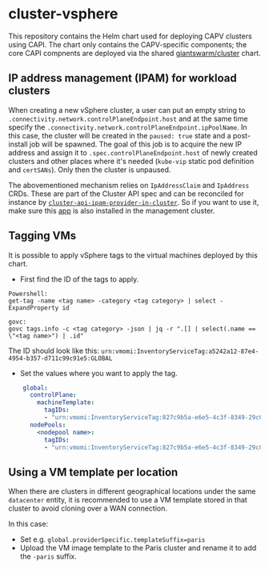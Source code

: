 # cluster-vsphere

This repository contains the Helm chart used for deploying CAPV clusters using CAPI. The chart only contains the CAPV-specific components; the core CAPI compnents are deployed via the shared [giantswarm/cluster](https://github.com/giantswarm/cluster) chart.

## IP address management (IPAM) for workload clusters

When creating a new vSphere cluster, a user can put an empty string to `.connectivity.network.controlPlaneEndpoint.host` and at the same time specify the `.connectivity.network.controlPlaneEndpoint.ipPoolName`. In this case, the cluster will be created in the `paused: true` state and a post-install job will be spawned.
The goal of this job is to acquire the new IP address and assign it to `.spec.controlPlaneEndpoint.host` of newly created clusters and other places where it's needed (`kube-vip` static pod definition and `certSANs`). Only then the cluster is unpaused.

The abovementioned mechanism relies on `IpAddressClaim` and `IpAddress` CRDs. These are part of the Cluster API spec and can be reconciled for instance by [`cluster-api-ipam-provider-in-cluster`](https://github.com/kubernetes-sigs/cluster-api-ipam-provider-in-cluster). So if you want to use it, make sure this [app](https://github.com/giantswarm/cluster-api-ipam-provider-in-cluster-app) is also installed in the management cluster.

## Tagging VMs

It is possible to apply vSphere tags to the virtual machines deployed by this chart.

* First find the ID of the tags to apply.

```
Powershell:
get-tag -name <tag name> -category <tag category> | select -ExpandProperty id

govc:
govc tags.info -c <tag category> -json | jq -r ".[] | select(.name == \"<tag name>") | .id"
```

The ID should look like this: `urn:vmomi:InventoryServiceTag:a5242a12-87e4-4954-b357-d711c99c91e5:GLOBAL`

* Set the values where you want to apply the tag.

```yaml
    global:
      controlPlane:
        machineTemplate:
          tagIDs:
          - "urn:vmomi:InventoryServiceTag:827c9b5a-e6e5-4c3f-8349-29c083395a7f:GLOBAL"
      nodePools:
        <nodepool name>:
          tagIDs:
          - "urn:vmomi:InventoryServiceTag:827c9b5a-e6e5-4c3f-8349-29c083395a7f:GLOBAL"
```

## Using a VM template per location

When there are clusters in different geographical locations under the same `datacenter` entity, it is recommended to use a VM template stored in that cluster to avoid cloning over a WAN connection.

In this case:

- Set e.g. `global.providerSpecific.templateSuffix=paris`
- Upload the VM image template to the Paris cluster and rename it to add the `-paris` suffix.
